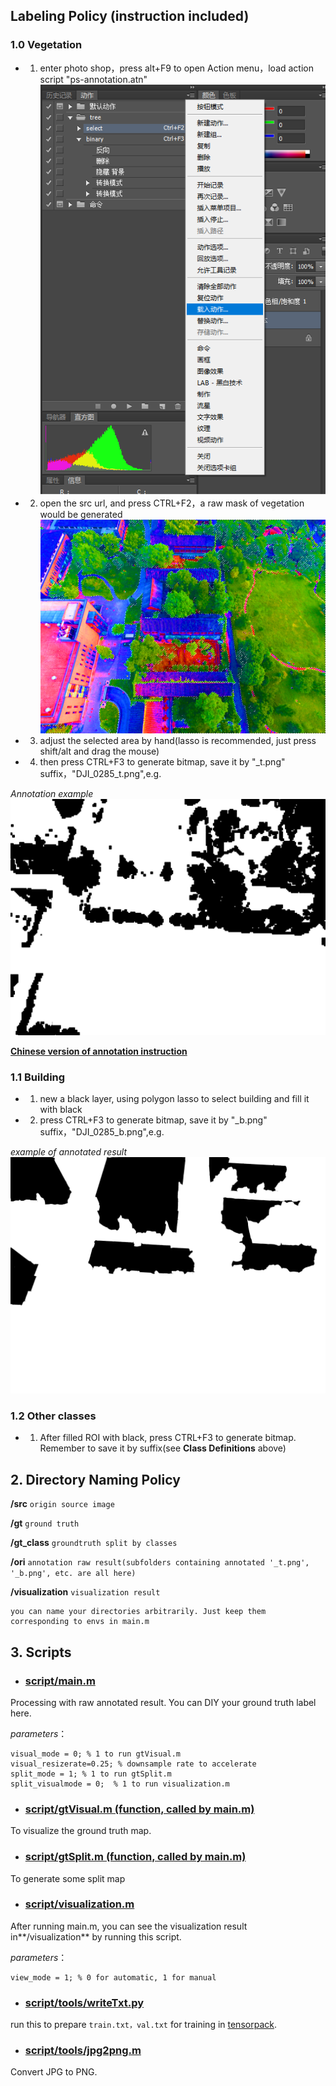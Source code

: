 
## Labeling Policy (instruction included)
### 1.0 Vegetation
- 1. enter photo shop，press alt+F9 to open Action menu，load action script "ps-annotation.atn"
![selection](img/action.png)
- 2. open the src url, and press CTRL+F2，a raw mask of vegetation would be generated
![selection](img/selection.png)

- 3. adjust the selected area by hand(lasso is recommended, just press shift/alt and drag the mouse)
- 4. then press CTRL+F3 to generate bitmap, save it by "_t.png" suffix，"DJI_0285_t.png",e.g.

*Annotation example*
![vegetation](../img/DJI_0285_t.png)

**[Chinese version of annotation instruction](ps-annotation.pdf)**

### 1.1 Building
- 1. new a black layer, using polygon lasso to select building and fill it with black
- 2. press CTRL+F3 to generate bitmap, save it by "_b.png" suffix，"DJI_0285_b.png",e.g.

*example of annotated result*
![Building](../img/DJI_0285_b.png)

### 1.2 Other classes
- 1. After filled ROI with black, press CTRL+F3 to generate bitmap. Remember to save it by suffix(see **Class Definitions** above)


## 2. Directory Naming Policy

**/src**  ```origin source image```

**/gt**  ```ground truth```

**/gt_class** ```groundtruth split by classes```

**/ori**  ```annotation raw result(subfolders containing annotated '_t.png', '_b.png', etc. are all here)```

**/visualization** ```visualization result```
```
you can name your directories arbitrarily. Just keep them corresponding to envs in main.m
```


## 3. Scripts

- ### [script/main.m](script/main.m)
Processing with raw annotated result. You can DIY your ground truth label here.

*parameters*：
```
visual_mode = 0; % 1 to run gtVisual.m
visual_resizerate=0.25; % downsample rate to accelerate
split_mode = 1; % 1 to run gtSplit.m
split_visualmode = 0;  % 1 to run visualization.m
```

- ### [script/gtVisual.m (function, called by main.m)](script/gtVisual.m)

To visualize the ground truth map.

- ### [script/gtSplit.m (function, called by main.m)](script/gtSplit.m)

To generate some split map

- ### [script/visualization.m](script/visualization.m)

After running main.m, you can see the visualization result in**/visualization** by running this script.

*parameters*：
```
view_mode = 1; % 0 for automatic, 1 for manual
```

- ### [script/tools/writeTxt.py](script/tools/writeTxt.py)

run this to prepare ```train.txt，val.txt``` for training in [tensorpack](https://github.com/MarcWong/tensorpack).


- ### [script/tools/jpg2png.m](script/tools/jpg2png.m)

Convert JPG to PNG.

